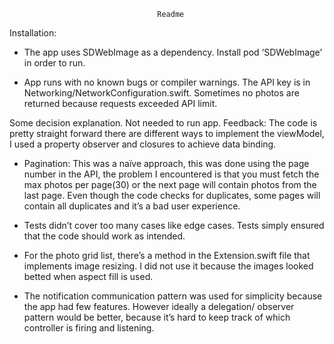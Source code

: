 			
									 Readme
Installation:

- The app uses SDWebImage as a dependency. Install pod ‘SDWebImage’ in order to run. 

- App runs with no known bugs or compiler warnings. The API key is in Networking/NetworkConfiguration.swift. Sometimes no photos are returned because requests exceeded API limit.

Some decision explanation. Not needed to run app.
Feedback:
The code is pretty straight forward there are different ways to implement the viewModel, I used a property observer and closures to achieve data binding.
- Pagination: This was a naïve approach, this was done using the page number in the API, the problem I encountered is that you must fetch the max photos per page(30) or the next page will contain photos from the last page. Even though the code checks for duplicates, some pages will contain all duplicates and it’s a bad user experience.
- Tests didn’t cover too many cases like edge cases. Tests simply ensured that the code should work as intended. 

- For the photo grid list, there’s a method in the Extension.swift file that implements image resizing. I did not use it because the images looked betted when aspect fill is used.

- The notification communication pattern was used for simplicity because the app had few features. However ideally a delegation/ observer pattern would be better, because it’s hard to keep track of which controller is firing and listening. 




